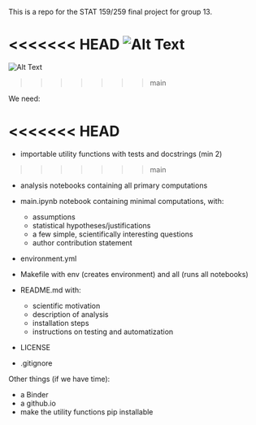 This is a repo for the STAT 159/259 final project for group 13.

<<<<<<< HEAD
![Alt Text](figures/timelapsegif.gif)
=======
![Alt Text](figures/mygif.gif)
>>>>>>> main



We need:

<<<<<<< HEAD
=======

- importable utility functions with tests and docstrings (min 2)
>>>>>>> main

- analysis notebooks containing all primary computations

- main.ipynb notebook containing minimal computations, with:

    - assumptions
    - statistical hypotheses/justifications
    - a few simple, scientifically interesting questions
    - author contribution statement

- environment.yml
 
- Makefile with env (creates environment) and all (runs all notebooks)

- README.md with:
  - scientific motivation
  - description of analysis
  - installation steps
  - instructions on testing and automatization
- LICENSE

- .gitignore


Other things (if we have time):

   - a Binder
   - a github.io 
   - make the utility functions pip installable 

